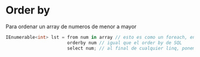 # Order by

Para ordenar un array de numeros de menor a mayor

```csharp
IEnumerable<int> lst = from num in array // esto es como un foreach, en el from ponemos una variable que representa a cada elemento dentro de lo que este despues de in
                       orderby num // igual que el order by de SQL 
                       select num; // al final de cualquier linq, ponemos un select, que significa que guarde en la lista resultante el valor obtenido en la query
```